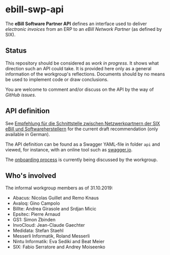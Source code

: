 # ebill-swp-api

The **eBill Software Partner API** defines an interface used to deliver _electronic invoices_
from an ERP to an _eBill Network Partner_ (as defined by SIX).

## Status

This repository should be considered as _work in progress_. It shows what direction such an API
could take. It is provided here only as a general information of the workgroup's reflections.
Documents should by no means be used to implement code or draw conclusions.

You are welcome to comment and/or discuss on the API by the way of _GitHub issues_.

## API definition

See [Empfehlung für die Schnittstelle zwischen Netzwerkpartnern der SIX eBill und
Softwareherstellern](https://github.com/swico/ebill-swp-api/blob/master/documents/SchnittstellenempfehlungSIXeBill-DRAFT-0.1.pdf) for the current draft recommendation
(only available in German).

The API definition can be found as a Swagger YAML-file in folder `api` and viewed,
for instance, with an online tool such as [swagger.io](https://editor.swagger.io).

The [onboarding process](https://github.com/swico/ebill-swp-api/tree/master/documents/onboarding.md)
is currently being discussed by the workgroup.

## Who's involved

The informal workgroup members as of 31.10.2019:

- Abacus: Nicolas Guillet and Remo Knaus
- Avaloq: Gino Campolo
- Billte: Andrea Girasole and Srdjan Micic
- Epsitec: Pierre Arnaud
- GS1: Simon Zbinden
- InvoCloud: Jean-Claude Gaechter
- Medidata: Stefan Staehl
- Messerli Informatik, Roland Messerli
- Nintu Informatik: Eva Sediki and Beat Meier
- SIX: Fabio Serratore and Andrey Moiseenko
